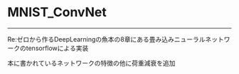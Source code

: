 # MNIST_ConvNet
---
Re:ゼロから作るDeepLearningの魚本の8章にある畳み込みニューラルネットワークのtensorflowによる実装    

本に書かれているネットワークの特徴の他に荷重減衰を追加    
